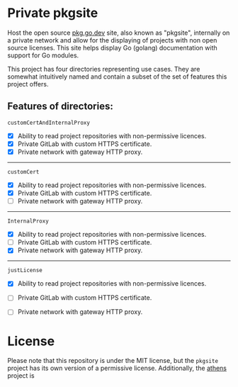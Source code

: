 # Private pkgsite

Host the open source [pkg.go.dev](https://pkg.go.dev) site, also known as "pkgsite", internally on a private network
and allow for the displaying of projects with non open source licenses. This site helps display Go (golang)
documentation with support for Go modules.

This project has four directories representing use cases. They are somewhat intuitively named and contain a subset of
the set of features this project offers.


## Features of directories:
`customCertAndInternalProxy`
- [x] Ability to read project repositories with non-permissive licences.
- [x] Private GitLab with custom HTTPS certificate.
- [x] Private network with gateway HTTP proxy.
___
`customCert`
- [x] Ability to read project repositories with non-permissive licences.
- [x] Private GitLab with custom HTTPS certificate.
- [ ] Private network with gateway HTTP proxy.
___
`InternalProxy`
- [x] Ability to read project repositories with non-permissive licences.
- [ ] Private GitLab with custom HTTPS certificate.
- [x] Private network with gateway HTTP proxy.
___
`justLicense`
- [x] Ability to read project repositories with non-permissive licences.
- [ ] Private GitLab with custom HTTPS certificate.
- [ ] Private network with gateway HTTP proxy.



# License
Please note that this repository is under the MIT license, but the `pkgsite` project has its own version of a permissive
license. Additionally, the [athens](https://github.com/gomods/athens) project is 
